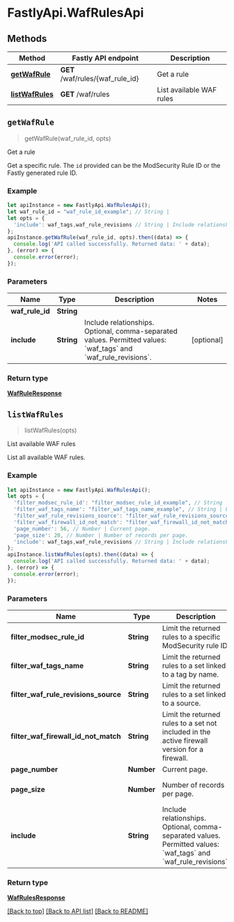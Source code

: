 # FastlyApi.WafRulesApi



## Methods

Method | Fastly API endpoint | Description
------------- | ------------- | -------------
[**getWafRule**](WafRulesApi.md#getWafRule) | **GET** /waf/rules/{waf_rule_id} | Get a rule
[**listWafRules**](WafRulesApi.md#listWafRules) | **GET** /waf/rules | List available WAF rules



## `getWafRule`

> getWafRule(waf_rule_id, opts)

Get a rule

Get a specific rule. The `id` provided can be the ModSecurity Rule ID or the Fastly generated rule ID.

### Example

```javascript
let apiInstance = new FastlyApi.WafRulesApi();
let waf_rule_id = "waf_rule_id_example"; // String | 
let opts = {
  'include': waf_tags,waf_rule_revisions // String | Include relationships. Optional, comma-separated values. Permitted values: `waf_tags` and `waf_rule_revisions`. 
};
apiInstance.getWafRule(waf_rule_id, opts).then((data) => {
  console.log('API called successfully. Returned data: ' + data);
}, (error) => {
  console.error(error);
});

```

### Parameters

Name | Type | Description  | Notes
------------- | ------------- | ------------- | -------------
**waf_rule_id** | **String** |  |
**include** | **String** | Include relationships. Optional, comma-separated values. Permitted values: &#x60;waf_tags&#x60; and &#x60;waf_rule_revisions&#x60;.  | [optional]

### Return type

[**WafRuleResponse**](WafRuleResponse.md)


## `listWafRules`

> listWafRules(opts)

List available WAF rules

List all available WAF rules.

### Example

```javascript
let apiInstance = new FastlyApi.WafRulesApi();
let opts = {
  'filter_modsec_rule_id': "filter_modsec_rule_id_example", // String | Limit the returned rules to a specific ModSecurity rule ID.
  'filter_waf_tags_name': "filter_waf_tags_name_example", // String | Limit the returned rules to a set linked to a tag by name.
  'filter_waf_rule_revisions_source': "filter_waf_rule_revisions_source_example", // String | Limit the returned rules to a set linked to a source.
  'filter_waf_firewall_id_not_match': "filter_waf_firewall_id_not_match_example", // String | Limit the returned rules to a set not included in the active firewall version for a firewall.
  'page_number': 56, // Number | Current page.
  'page_size': 20, // Number | Number of records per page.
  'include': waf_tags,waf_rule_revisions // String | Include relationships. Optional, comma-separated values. Permitted values: `waf_tags` and `waf_rule_revisions`. 
};
apiInstance.listWafRules(opts).then((data) => {
  console.log('API called successfully. Returned data: ' + data);
}, (error) => {
  console.error(error);
});

```

### Parameters

Name | Type | Description  | Notes
------------- | ------------- | ------------- | -------------
**filter_modsec_rule_id** | **String** | Limit the returned rules to a specific ModSecurity rule ID. | [optional]
**filter_waf_tags_name** | **String** | Limit the returned rules to a set linked to a tag by name. | [optional]
**filter_waf_rule_revisions_source** | **String** | Limit the returned rules to a set linked to a source. | [optional]
**filter_waf_firewall_id_not_match** | **String** | Limit the returned rules to a set not included in the active firewall version for a firewall. | [optional]
**page_number** | **Number** | Current page. | [optional]
**page_size** | **Number** | Number of records per page. | [optional] [default to 20]
**include** | **String** | Include relationships. Optional, comma-separated values. Permitted values: &#x60;waf_tags&#x60; and &#x60;waf_rule_revisions&#x60;.  | [optional]

### Return type

[**WafRulesResponse**](WafRulesResponse.md)


[[Back to top]](#) [[Back to API list]](../../README.md#endpoints)
[[Back to README]](../../README.md)
